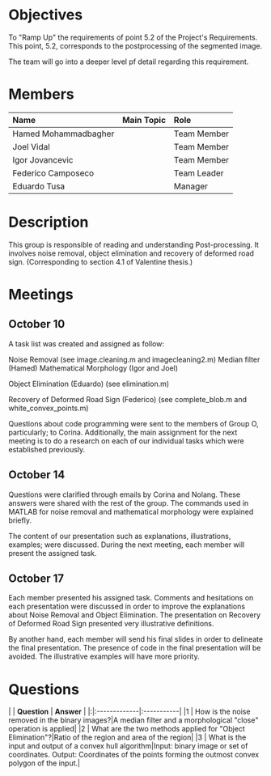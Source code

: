 


# Objectives #
To "Ramp Up" the requirements of point 5.2 of the Project's Requirements. This point, 5.2, corresponds to the postprocessing of the segmented image.

The team will go into a deeper level pf detail regarding this requirement.

# Members #
| **Name** | **Main Topic** | **Role** |
|:---------|:---------------|:---------|
| Hamed Mohammadbagher |  | Team Member|
| Joel Vidal |  | Team Member |
| Igor Jovancevic |  | Team Member |
| Federico Camposeco |  | Team Leader |
| Eduardo Tusa |  | Manager |


# Description #
This group is responsible of reading and understanding Post-processing. It involves noise removal, object elimination and recovery of deformed road sign. (Corresponding to section 4.1 of Valentine thesis.)

# Meetings #

## October 10 ##

A task list was created and assigned as follow:

Noise Removal
(see image.cleaning.m  and imagecleaning2.m)
Median filter (Hamed)
Mathematical Morphology (Igor and Joel)

Object Elimination (Eduardo)
(see elimination.m)

Recovery of Deformed Road Sign (Federico)
(see complete\_blob.m and white\_convex\_points.m)

Questions about code programming were sent to the members of Group O, particularly; to Corina. Additionally, the main assignment for the next meeting is to do a research on each of our individual tasks which were established previously.

## October 14 ##

Questions were clarified through emails by Corina and Nolang. These answers were shared with the rest of the group. The commands used in MATLAB for noise removal and mathematical morphology were explained briefly.

The content of our presentation such as explanations, illustrations, examples; were discussed. During the next meeting, each member will present the assigned task.

## October 17 ##

Each member presented his assigned task. Comments and hesitations on each presentation were discussed in order to improve the explanations about Noise Removal and Object Elimination. The presentation on Recovery of Deformed Road Sign presented very illustrative definitions.

By another hand, each member will send his final slides in order to delineate the final presentation. The presence of code in the final presentation will be avoided. The illustrative examples will have more priority.



# Questions #
| | **Question** | **Answer** |
|:|:-------------|:-----------|
|1 | How is the noise removed in the binary images?|A median filter and a morphological "close" operation is applied|
|2 | What are the two methods applied for "Object Elimination"?|Ratio of the region and area of the region|
|3 | What is the input and output of a convex hull algorithm|Input: binary image or set of coordinates. Output: Coordinates of the points forming the outmost convex polygon of the input.|